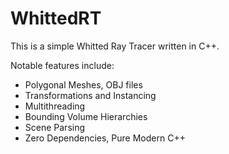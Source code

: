 # WhittedRT

This is a simple Whitted Ray Tracer written in C++.

Notable features include:
* Polygonal Meshes, OBJ files
* Transformations and Instancing
* Multithreading
* Bounding Volume Hierarchies
* Scene Parsing
* Zero Dependencies, Pure Modern C++
